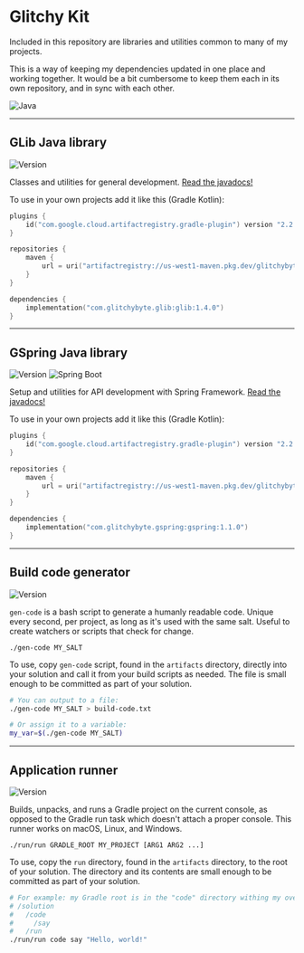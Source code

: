 # Glitchy Kit

Included in this repository are libraries and utilities common to many of my projects.

This is a way of keeping my dependencies updated in one place and working together. It would be a bit cumbersome to keep them each in its own repository, and in sync with each other.

![Java](https://img.shields.io/badge/Java-19-orange)

---
## GLib Java library
![Version](https://img.shields.io/badge/Version-1.4.0-blue)

Classes and utilities for general development.
[Read the javadocs!](https://glitchybyte.github.io/glitchy-kit/glib/)

To use in your own projects add it like this (Gradle Kotlin):

```kotlin
plugins {
    id("com.google.cloud.artifactregistry.gradle-plugin") version "2.2.0"
}

repositories {
    maven {
        url = uri("artifactregistry://us-west1-maven.pkg.dev/glitchybyte-cloud/public-maven")
    }
}

dependencies {
    implementation("com.glitchybyte.glib:glib:1.4.0")
}
```

---
## GSpring Java library
![Version](https://img.shields.io/badge/Version-1.1.0-blue) ![Spring Boot](https://img.shields.io/badge/SpringBoot-3.0.0-orange)

Setup and utilities for API development with Spring Framework.
[Read the javadocs!](https://glitchybyte.github.io/glitchy-kit/gspring/)

To use in your own projects add it like this (Gradle Kotlin):

```kotlin
plugins {
    id("com.google.cloud.artifactregistry.gradle-plugin") version "2.2.0"
}

repositories {
    maven {
        url = uri("artifactregistry://us-west1-maven.pkg.dev/glitchybyte-cloud/public-maven")
    }
}

dependencies {
    implementation("com.glitchybyte.gspring:gspring:1.1.0")
}
```

---
## Build code generator
![Version](https://img.shields.io/badge/Version-1.0.0-blue)

`gen-code` is a bash script to generate a humanly readable code. Unique every second, per project, as long as it's used with the same salt. Useful to create watchers or scripts that check for change.

    ./gen-code MY_SALT

To use, copy `gen-code` script, found in the `artifacts` directory, directly into your solution and call it from your build scripts as needed. The file is small enough to be committed as part of your solution.

```bash
# You can output to a file:
./gen-code MY_SALT > build-code.txt

# Or assign it to a variable:
my_var=$(./gen-code MY_SALT)
```

---
## Application runner
![Version](https://img.shields.io/badge/Version-1.2.0-blue)

Builds, unpacks, and runs a Gradle project on the current console, as opposed to the Gradle run task which doesn't attach a proper console. This runner works on macOS, Linux, and Windows.

    ./run/run GRADLE_ROOT MY_PROJECT [ARG1 ARG2 ...]

To use, copy the `run` directory, found in the `artifacts` directory, to the root of your solution. The directory and its contents are small enough to be committed as part of your solution.

```bash
# For example: my Gradle root is in the "code" directory withing my overall "solution" directory. The project I want to run is "say":
# /solution
#   /code
#     /say
#   /run
./run/run code say "Hello, world!"
```
